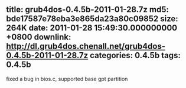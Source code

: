 title: grub4dos-0.4.5b-2011-01-28.7z
md5: bde17587e78eba3e865da23a80c09852
size: 264K
date: 2011-01-28 15:49:30.000000000 +0800
downlink: http://dl.grub4dos.chenall.net/grub4dos-0.4.5b-2011-01-28.7z
categories: 0.4.5b
tags: 0.4.5b
---

fixed a bug in bios.c, supported base gpt partition